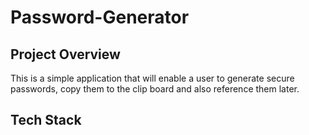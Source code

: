 # Password-Generator
## Project Overview 
This is a simple application that will enable a user to generate secure passwords, copy them to the clip board and also reference them later.
## Tech Stack 